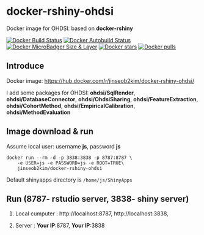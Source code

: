 # docker-rshiny-ohdsi
Docker image for OHDSI: based on **docker-rshiny**

[![Docker Build Status](https://img.shields.io/docker/build/jinseob2kim/docker-rshiny-ohdsi.svg)](https://cloud.docker.com/repository/docker/jinseob2kim/docker-rshiny-ohdsi/builds)
[![Docker Autobuild Status](https://img.shields.io/docker/automated/jinseob2kim/docker-rshiny-ohdsi.svg)](https://cloud.docker.com/repository/docker/jinseob2kim/docker-rshiny-ohdsi/builds)
[![Docker MicroBadger Size & Layer](https://images.microbadger.com/badges/image/jinseob2kim/docker-rshiny-ohdsi.svg)](https://microbadger.com/images/jinseob2kim/docker-rshiny-ohdsi)
[![Docker stars](https://img.shields.io/docker/stars/jinseob2kim/docker-rshiny-ohdsi.svg)](https://hub.docker.com/r/jinseob2kim/docker-rshiny-ohdsi/)
[![Docker pulls](https://img.shields.io/docker/pulls/jinseob2kim/docker-rshiny-ohdsi.svg)](https://hub.docker.com/r/jinseob2kim/docker-rshiny-ohdsi/)




## Introduce

Docker image: https://hub.docker.com/r/jinseob2kim/docker-rshiny-ohdsi/


I add some packages for OHDSI: **ohdsi/SqlRender**, **ohdsi/DatabaseConnector**, **ohdsi/OhdsiSharing**, **ohdsi/FeatureExtraction**, **ohdsi/CohortMethod**, **ohdsi/EmpiricalCalibration**, **ohdsi/MethodEvaluation**


## Image download & run
Assume local user: username **js**, password **js**


```shell
docker run --rm -d -p 3838:3838 -p 8787:8787 \
    -e USER=js -e PASSWORD=js -e ROOT=TRUE\
    jinseob2kim/docker-rshiny-ohdsi

```

Default shinyapps directory is `/home/js/ShinyApps`



## Run (8787- rstudio server, 3838- shiny server)

1. Local cumputer : http://localhost:8787, http://localhost:3838,


2. Server : **Your IP**:8787, **Your IP**:3838